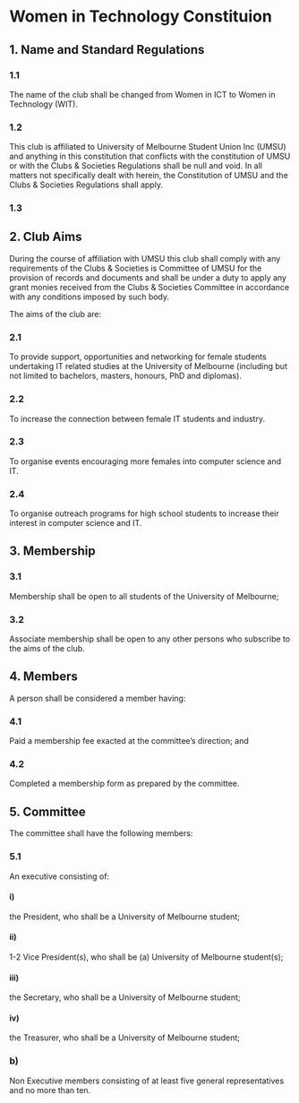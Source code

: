 # Women in Technology Constituion

## 1. Name and Standard Regulations

### 1.1 
The name of the club shall be changed from Women in ICT to Women in Technology (WIT).
### 1.2 
This club is affiliated to University of Melbourne Student Union Inc (UMSU) and anything in this constitution
that conflicts with the constitution of UMSU or with the Clubs & Societies Regulations shall be null and void. In
all matters not specifically dealt with herein, the Constitution of UMSU and the Clubs & Societies Regulations
shall apply.
### 1.3 


## 2. Club Aims 

During the course of affiliation with UMSU this club shall comply with any requirements of the Clubs &
Societies is Committee of UMSU for the provision of records and documents and shall be under a duty to apply
any grant monies received from the Clubs & Societies Committee in accordance with any conditions imposed
by such body.

The aims of the club are:
### 2.1 
To provide support, opportunities and networking for female students undertaking IT ­related studies at
the University of Melbourne (including but not limited to bachelors, masters, honours, PhD and
diplomas).
### 2.2 
To increase the connection between female IT students and industry.
### 2.3 
To organise events encouraging more females into computer science and IT.
### 2.4 
To organise  outreach programs for high school students to increase their interest in computer science
and IT.

## 3. Membership 

### 3.1
Membership shall be open to all students of the University of Melbourne;
### 3.2 
Associate membership shall be open to any other persons who subscribe to the aims of the club.

## 4. Members

A person shall be considered a member having:
### 4.1
Paid a membership fee exacted at the committee’s direction; and
### 4.2
Completed a membership form as prepared by the committee.

## 5. Committee

The committee shall have the following members:
### 5.1 
An executive consisting of:
#### i) 
the President, who shall be a University of Melbourne student;
#### ii) 
1-2 Vice President(s), who shall be (a) University of Melbourne student(s);
#### iii) 
the Secretary, who shall be a University of Melbourne student;
#### iv) 
the Treasurer, who shall be a University of Melbourne student;
### b) 
Non Executive members consisting of at least five general representatives and no more than ten.
